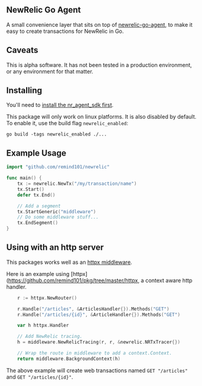 ## NewRelic Go Agent

A small convenience layer that sits on top of [newrelic-go-agent](https://github.com/paulsmith/newrelic-go-agent), to make
it easy to create transactions for NewRelic in Go.

## Caveats

This is alpha software. It has not been tested in a production environment, or any environment for that matter.

## Installing

You'll need to [install the nr_agent_sdk first](https://docs.newrelic.com/docs/agents/agent-sdk/installation-configuration/installing-agent-sdk).

This package will only work on linux platforms. It is also disabled by default. To enable it, use the build flag `newrelic_enabled`:

```
go build -tags newrelic_enabled ./...
```

## Example Usage

``` go
import "github.com/remind101/newrelic"

func main() {
    tx := newrelic.NewTx("/my/transaction/name")
    tx.Start()
    defer tx.End()

    // Add a segment
    tx.StartGeneric("middleware")
    // Do some middleware stuff...
    tx.EndSegment()
}
```

## Using with an http server

This packages works well as an [httpx middleware](https://github.com/remind101/pkg/blob/master/httpx/middleware/newrelic_tracer.go).

Here is an example using [httpx](https://github.com/remind101/pkg/tree/master/httpx, a context aware http handler.

``` go
    r := httpx.NewRouter()

    r.Handle("/articles", &ArticlesHandler{}).Methods("GET")
    r.Handle("/articles/{id}", &ArticleHandler{}).Methods("GET")

    var h httpx.Handler

    // Add NewRelic tracing.
    h = middleware.NewRelicTracing(r, r, &newrelic.NRTxTracer{})

    // Wrap the route in middleware to add a context.Context.
    return middleware.BackgroundContext(h)
```

The above example will create web transactions named `GET "/articles"` and `GET "/articles/{id}"`.

